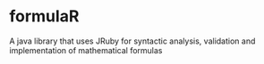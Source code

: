 formulaR
========

A java library that uses JRuby for syntactic analysis, validation and implementation of mathematical formulas
